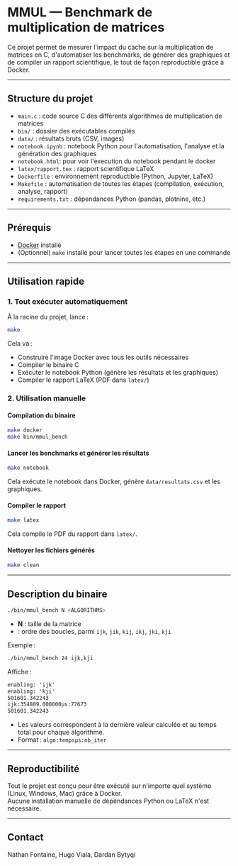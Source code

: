 # MMUL — Benchmark de multiplication de matrices

Ce projet permet de mesurer l'impact du cache sur la multiplication de matrices en C, d'automatiser les benchmarks, de générer des graphiques et de compiler un rapport scientifique, le tout de façon reproductible grâce à Docker.

---

## Structure du projet

- `main.c` : code source C des différents algorithmes de multiplication de matrices
- `bin/` : dossier des exécutables compilés
- `data/` : résultats bruts (CSV, images)
- `notebook.ipynb` : notebook Python pour l'automatisation, l'analyse et la génération des graphiques
- `notebook.html`: pour voir l'execution du notebook pendant le docker
- `latex/rapport.tex` : rapport scientifique LaTeX
- `Dockerfile` : environnement reproductible (Python, Jupyter, LaTeX)
- `Makefile` : automatisation de toutes les étapes (compilation, exécution, analyse, rapport)
- `requirements.txt` : dépendances Python (pandas, plotnine, etc.)

---

## Prérequis

- [Docker](https://www.docker.com/) installé
- (Optionnel) `make` installé pour lancer toutes les étapes en une commande

---

## Utilisation rapide

### 1. Tout exécuter automatiquement

À la racine du projet, lance :

```bash
make
```

Cela va :
- Construire l'image Docker avec tous les outils nécessaires
- Compiler le binaire C
- Exécuter le notebook Python (génère les résultats et les graphiques)
- Compiler le rapport LaTeX (PDF dans `latex/`)

### 2. Utilisation manuelle

#### Compilation du binaire

```bash
make docker
make bin/mmul_bench
```

#### Lancer les benchmarks et générer les résultats

```bash
make notebook
```
Cela exécute le notebook dans Docker, génère `data/resultats.csv` et les graphiques.

#### Compiler le rapport

```bash
make latex
```
Cela compile le PDF du rapport dans `latex/`.

#### Nettoyer les fichiers générés

```bash
make clean
```

---

## Description du binaire

```bash
./bin/mmul_bench N <ALGORITHMS>
```

- **N** : taille de la matrice
- **<ALGORITHMS>** : ordre des boucles, parmi `ijk`, `jik`, `kij`, `ikj`, `jki`, `kji`

Exemple :

```bash
./bin/mmul_bench 24 ijk,kji
```

Affiche :

```txt
enabling: 'ijk'
enabling: 'kji'
501601.342243
ijk:354809.000000μs:77673
501601.342243
```

- Les valeurs correspondent à la dernière valeur calculée et au temps total pour chaque algorithme.
- Format : `algo:tempsμs:nb_iter`

---

## Reproductibilité

Tout le projet est conçu pour être exécuté sur n'importe quel système (Linux, Windows, Mac) grâce à Docker.  
Aucune installation manuelle de dépendances Python ou LaTeX n'est nécessaire.

---

## Contact

Nathan Fontaine, Hugo Viala, Dardan Bytyqi